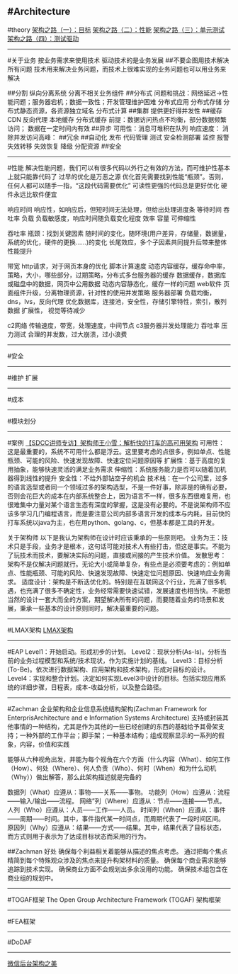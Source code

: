 #Architecture
---
#theory
[架构之路（一）：目标](http://www.csdn.net/article/2015-09-22/2825768)
[架构之路（二）：性能](http://www.csdn.net/article/2015-09-22/2825773)
[架构之路（三）：单元测试](http://www.csdn.net/article/2015-09-22/2825774)
[架构之路（四）：测试驱动]()


---

#关于业务
按业务需求来使用技术
驱动技术的是业务发展
##不要企图用技术解决所有问题
技术用来解决业务问题，而技术上很难实现的业务问题也可以用业务来解决




##分割
纵向分离系统
分离不相关业务组件
##分布式
问题和挑战：网络延迟->性能问题；服务器宕机；数据一致性；开发管理维护困难
分布式应用
分布式存储
分布式静态资源，各资源独立域名
分布式计算
##集群
提供更好得并发性
##缓存
CDN
反向代理
本地缓存
分布式缓存
前提：数据访问热点不均衡，部分数据频繁访问；
数据在一定时间内有效
##异步
可用性：消息可堆积在队列
响应速度：
消除并发访问高峰：
##冗余
##自动化
发布
代码管理
测试
安全检测部署
监控
报警
失效转移
失效恢复
降级
分配资源
##安全




---
#性能
    解决性能问题，我们可以有很多代码以外行之有效的方法，而可维护性基本上就只能靠代码了
    过早的优化是万恶之源
    优化首先需要找到性能“瓶颈”。否则，任何人都可以随手一指，“这段代码需要优化”
    可读性更强的代码总是更好优化
    硬件永远比软件便宜

响应时间
响应性，如响应后，但短时间无法处理，但给出处理进度条
等待时间
吞吐率
负载
负载敏感度，响应时间随负载变化程度
效率
容量
可伸缩性


吞吐率
瓶颈：找到关键因素
随时间的变化，随环境(用户差异，存储量，数据量，系统的优化，硬件的更换……)的变化
长尾效应，多个子因素共同提升后带来整体性能提升

带宽
http请求，对于网页本身的优化
脚本计算速度
动态内容缓存，缓存命中率，策略，大小，哪些部分，过期策略，分布式多台服务器的缓存
数据缓存，数据库或磁盘中的数据，网页中公用数据
动态内容静态化，缓存一样的问题
web软件
页面组件升级，分离物理资源，针对性的使用并发策略
服务器部署
负载均衡，dns，lvs，反向代理
优化数据库，连接池，安全性，存储引擎特性，索引，散列数据
扩展性，
视觉等待减少

c2网络
传输速度，带宽，处理速度，中间节点
c3服务器并发处理能力
吞吐率
压力测试
合理的并发数，过大崩溃，过小浪费





---
#安全

---
#维护
    扩展

---
#成本

---
#模块划分



----
#案例
[【SDCC讲师专访】架构师王小雪：解析快的打车的高可用架构](http://www.csdn.net/article/2015-10-28/2826069)
可用性：这是最重要的，系统不可用什么都是浮云。这里要考虑的点很多，例如单点、性能瓶颈、可能的风险、快速发现故障、快速定位问题原因等
扩展性：基于高度的复用抽象，能够快速灵活的满足业务需求
伸缩性：系统服务能力是否可以随着加机器得到线性的提升
安全性：不给外部钻空子的机会
技术栈：在一个公司里，过多的语言选型或者同一个领域过多的架构选型，不是一件好事，除非是的确有必要，否则会花巨大的成本在内部系统整合上，因为语言不一样，很多东西很难复用，也很难集中力量对某个语言生态有深度的掌握，这是没有必要的。不是说架构师不应该多学习几门编程语言，而是要注意公司内部多语言开发的成本与内耗，目前快的打车系统以java为主，也在用python、golang、c，但基本都是工具的开发。

关于架构师
以下是我认为架构师在设计时应该秉承的一些原则吧。
业务为王：技术只是手段，业务才是根本，这句话可能对技术人有些打击，但这是事实。不能为了玩技术而技术，要解决实际的问题，直接或间接的产生技术价值。
发散思考：架构不是仅解决问题就行。无论大小或简单复杂，有些点是必须要考虑的：例如单点、性能瓶颈、可能的风险、快速发现故障、快速定位问题原因、快速响应业务需求。
适度设计：架构是不断迭优化的。特别是在互联网这个行业，充满了很多机遇，也充满了很多不确定性，业务经常需要快速试错，发展速度也相当快。不能想当然的设计一套大而全的方案，期望解决所有的问题，而要随着业务的场景和发展，秉承一些基本的设计原则同时，解决最重要的问题。





---
#LMAX架构
[LMAX架构](http://www.jdon.com/42452)








---
#EAP
Level1：开始启动。形成初步的计划。
Level2：现状分析(As-Is)。分析当前的业务过程模型和系统/技术现状，作为实施计划的基线。
Level3：目标分析(To-Be)。依次进行数据架构、应用架构和技术架构，形成对目标的设计。
Level4：实现和整合计划。决定如何实现Level3中设计的目标。包括实现应用系统的详细步骤，日程表，成本-收益分析，以及整合路径。

---
#Zachman
企业架构和企业信息系统结构架构(Zachman Framework for EnterprisArchitecture and e Information Systems Architecture)
支持或封装其他事情的一种结构，尤其是作为其他的一些已经创建的东西的基础给予其骨架支持；一种外部的工作平台；脚手架；一种基本结构；组成观察显示的一系列的假象，内容，价值和实践


能够从六种视角出发，并能为每个视角在六个方面（什么内容（What）、如何工作（How）、何处（Where）、何人负责（Who）、何时（When）和为什么动机（Why））做出解答，那么此架构描述就是完备的


数据列（What）应遵从：事物——关系——事物。
功能列（How）应遵从：流程——输入/输出——流程。
网络”列（Where）应遵从：节点——连接——节点。
人列（Who）应遵从：人员——工作——人员。
时间列（When）应遵从：事件——周期——时间。其中，事件指代某一时间点，而周期代表了一段时间区间。
原因列（Why）应遵从：结果——方式——结果。其中，结果代表了目标状态，而方式则用于表示为了达成目标状态而采用的行为。

##Zachman 好处
确保每个利益相关着能够从描述的焦点考虑。
通过把每个焦点精简到每个特殊观众涉及的焦点来提升构架材料的质量。
确保每个商业需求能够追踪到技术实现。
确保商业方面不会规划出多余没用的功能。
确保技术组包含在商业组的规划中。

---
#TOGAF框架
The Open Group Architecture Framework (TOGAF) 架构框架

---
#FEA框架


---
#DoDAF 







---
[微信后台架构之美](http://segmentfault.com/a/1190000002975375)
























